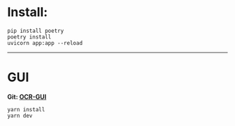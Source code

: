 # Install:
```
pip install poetry
poetry install
uvicorn app:app --reload
```
----------

# GUI
**Git: [OCR-GUI](https://github.com/Yaiphaba-Ng/ocr-gui)**

```
yarn install
yarn dev
```
